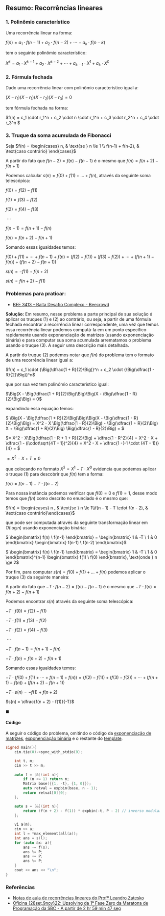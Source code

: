 ## Resumo: Recorrências lineares 

### 1. Polinômio característico

Uma recorrência linear na forma:

$f(n) = a_1 \cdot f(n-1) + a_2 \cdot f(n-2) + \cdots + a_k \cdot f(n - k)$

tem o seguinte polinômio característico:

$X^k = a_1 \cdot X^{k-1} + a_2 \cdot X^{k-2} + \cdots + a_{k-1} \cdot X^1 + a_k \cdot X^0$

### 2. Fórmula fechada

Dado uma recorrência linear com polinômio característico igual a:

$(X - r_1)(X - r_1)(X - r_2)(X - r_3) = 0$

tem fórmula fechada na forma:

$f(n) = c_1 \cdot r_1^n + c_2 \cdot n \cdot r_1^n + c_3 \cdot r_2^n + c_4 \cdot r_3^n $

### 3. Truque da soma acumulada de Fibonacci 

Seja $f(n) = \begin{cases} n, & \text{se } n \le 1 \\ f(n-1) + f(n-2), & \text{caso contrário} \end{cases}$

A partir do fato que $f(n-2) = f(n) - f(n-1)$ é o mesmo que $f(n) = f(n + 2) - f(n+1)$

Podemos calcular $s(n) = f(0) + f(1) + \dots + f(n)$, através da seguinte soma telescópica:

$f(0) = f(2) - f(1)$

$f(1) = f(3) - f(2)$

$f(2) = f(4) - f(3)$​

​              $\cdots$

$f(n-1) = f(n+1) - f(n)$

$f(n) = f(n+2) - f(n+1)$

Somando essas igualdades temos:

$f(0) + f(1) + \cdots + f(n-1) + f(n) = \Big(f(2) - f(1)\Big) + \Big(f(3) - f(2)\Big)  + \cdots + \Big( f(n+1) - f(n) \Big) + \Big( f(n+2) - f(n+1)\Big)$

$s(n) = -f(1) + f(n+2)$

$s(n) = f(n + 2) - f(1)$

### Problemas para praticar:

- [BEE 3413 - Baita Desafio Complexo - Beecrowd](https://judge.beecrowd.com/pt/problems/view/3413)

**Solução:** Em resumo, nesse problema a parte principal de sua solução é aplicar os truques (1) e (2) ao contrário, ou seja, a partir de uma fórmula fechada encontrar a recorrência linear correspondente, uma vez que temos essa recorrência linear podemos computá-la em um ponto específico rapidamente usando exponenciação de matrizes (usando exponenciação binária) e para computar sua soma acumulada arrematamos o problema usando o truque (3). A seguir uma descrição mais detalhada.

A partir do truque (2) podemos notar que $f(n)$ do problema tem o formato de uma recorrência linear igual a:

$f(n) = c_1 \cdot {\Big(\dfrac{1 + R}{2}\Big)}^n +  c_2 \cdot {\Big(\dfrac{1 - R}{2}\Big)}^n$

que por sua vez tem polinômio característico igual:

$\Big(X - \Big(\dfrac{1 + R}{2}\Big)\Big)\Big(X - \Big(\dfrac{1 - R}{2}\Big)\Big) = 0$

expandindo essa equação temos:

$ \Big(X - \Big(\dfrac{1 + R}{2}\Big)\Big)\Big(X - \Big(\dfrac{1 - R}{2}\Big)\Big) = X^2 - X \Big(\dfrac{1 - R}{2}\Big) - \Big(\dfrac{1 + R}{2}\Big) X  + \Big(\dfrac{1 + R}{2}\Big) \Big(\dfrac{1 - R}{2}\Big) = $

$= X^2 - X\Big(\dfrac{1 - R + 1 + R}{2}\Big) + \dfrac{1 - R^2}{4} = X^2 - X + \dfrac{1 - (i\cdot\sqrt{4T - 1})^2}{4} = X^2 - X  + \dfrac{1 -(-1 \cdot (4T - 1))}{4} = $

$= X^2 - X + T = 0$

que colocando no formato $X^2 = X^1 - T \cdot X^0$ evidencia que podemos aplicar o truque (1) para descobrir que $f(n)$ tem a forma:

$f(n) = f(n - 1) - T \cdot f(n - 2)$

Para nossa instância podemos verificar que $f(0) = 0$ e $f(1) = 1$, desse modo temos que $f(n)$ como descrito no enunciado é o mesmo que:

$f(n) = \begin{cases} n , & \text{se } n \le 1\\f(n - 1) - T \cdot f(n - 2), & \text{caso contrário}\end{cases}$

que pode ser computada através da seguinte transformação linear em $O(\log{n})$ usando exponenciação binária:

$ \begin{bmatrix}
f(n) \\
f(n-1)
\end{bmatrix} = \begin{bmatrix}
1 & -T \\
1 & 0
\end{bmatrix} \begin{bmatrix}
f(n-1)  \\
f(n-2) 
\end{bmatrix}$

$ \begin{bmatrix}
f(n) \\
f(n-1)
\end{bmatrix} = \begin{bmatrix}
1 & -T \\
1 & 0
\end{bmatrix}^{n-1} \begin{bmatrix}
f(1)  \\
f(0) 
\end{bmatrix}, \text{onde } n \ge 2$

Por fim, para computar $s(n) = f(0) + f(1) + \dots + f(n)$ podemos aplicar o truque (3) da seguinte maneira:

A partir do fato que $-T \cdot f(n-2) = f(n) - f(n-1)$ é o mesmo que $-T \cdot f(n) = f(n + 2) - f(n+1)$

Podemos encontrar $s(n)$ através da seguinte soma telescópica:

$-T \cdot f(0) = f(2) - f(1)$

$-T \cdot f(1) = f(3) - f(2)$

$-T \cdot f(2) = f(4) - f(3)$

​              $\cdots$

$-T \cdot f(n-1) = f(n+1) - f(n)$

$-T \cdot f(n) = f(n+2) - f(n+1)$

Somando essas igualdades temos:

$-T \cdot \Big(f(0) + f(1) + \cdots + f(n-1) + f(n) \Big) = \Big(f(2) - f(1)\Big) + \Big(f(3) - f(2)\Big)  + \cdots + \Big( f(n+1) - f(n) \Big) + \Big( f(n+2) - f(n+1)\Big)$

$-T \cdot s(n) = -f(1) + f(n+2)$

$s(n) = \dfrac{f(n + 2) - f(1)}{-T}$

$\blacksquare$

#### Código

A seguir o código do problema, omitindo o código da [exponenciação de matrizes](https://github.com/pedrov3/competitive-programming-notebook/blob/main/expmatrix.cpp), [exponenciação binária](https://github.com/pedrov3/competitive-programming-notebook/blob/main/expbin.cpp) e o restante do [template](https://github.com/pedrov3/competitive-programming-notebook/blob/main/templates/cpp.cpp).

```c++
signed main(){
    cin.tie(0)->sync_with_stdio(0);

    int t, m;
    cin >> t >> m;
    
    auto f = [&](int n){
        if (n <= 1) return n;
        Matrix base({{1, -t}, {1, 0}});
        auto retval = expbin(base, n - 1);
        return retval[0][0];
    };

    auto s = [&](int n){
        return (f(n + 2) - f(1)) * expbin(-t, P - 2) // inverso modular através do 'Fermat's little theorem';
    };
    
    vi a(m);
    cin >> a;
    int l = *max_element(all(a));
    int ans = s(l);
    for (auto &x: a){
        ans -= f(x);
        ans %= P;
        ans += P;
        ans %= P;
    }
    cout << ans << "\n";
}
```

### Referências 

- [Notas de aula de recorrências lineares do Profº Leandro Zatesko](https://pessoal.dainf.ct.utfpr.edu.br/zatesko/icsd21.html#:~:text=AULA%206%3A%20Recorr%C3%AAncias%20lineares)
- [Oficina {28set,9nov}22: Upsolving da 1ª Fase Zero da Maratona de Programação da SBC - A partir de 2 hr 59 min 47 seg](https://youtu.be/C1uwYwjYqdE?si=5NTejm-K9_rcsE3L&t=10787)

